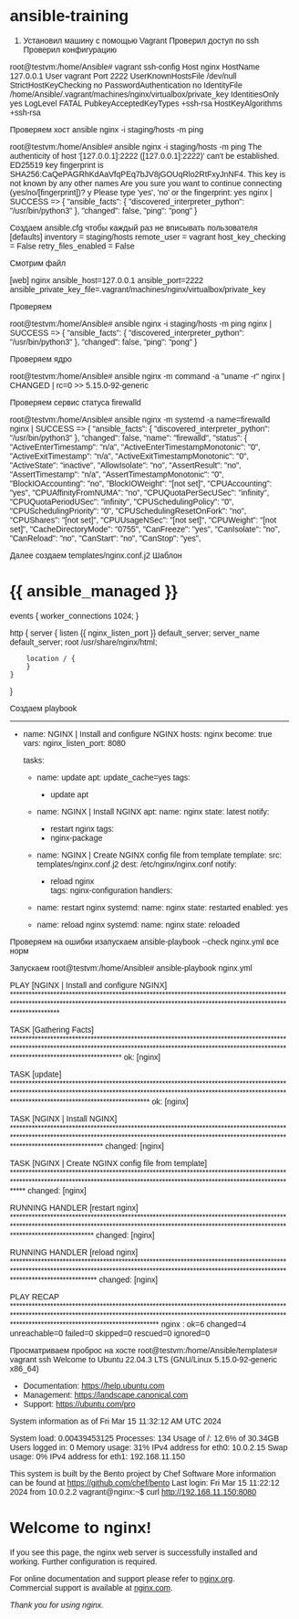 # ansible-training
1. Установил машину с помощью Vagrant
Проверил доступ по ssh 
Проверил конфигурацию

root@testvm:/home/Ansible# vagrant ssh-config
Host nginx
  HostName 127.0.0.1
  User vagrant
  Port 2222
  UserKnownHostsFile /dev/null
  StrictHostKeyChecking no
  PasswordAuthentication no
  IdentityFile /home/Ansible/.vagrant/machines/nginx/virtualbox/private_key
  IdentitiesOnly yes
  LogLevel FATAL
  PubkeyAcceptedKeyTypes +ssh-rsa
  HostKeyAlgorithms +ssh-rsa

Проверяем хост 
ansible nginx -i staging/hosts -m ping

root@testvm:/home/Ansible# ansible nginx -i staging/hosts -m ping
The authenticity of host '[127.0.0.1]:2222 ([127.0.0.1]:2222)' can't be established.
ED25519 key fingerprint is SHA256:CaQePAGRhKdAaVfqPEq7bJV8jGOUqRlo2RtFxyJnNF4.
This key is not known by any other names
Are you sure you want to continue connecting (yes/no/[fingerprint])? y
Please type 'yes', 'no' or the fingerprint: yes
nginx | SUCCESS => {
    "ansible_facts": {
        "discovered_interpreter_python": "/usr/bin/python3"
    },
    "changed": false,
    "ping": "pong"
}

Создаем ansible.cfg чтобы каждый раз не вписывать пользователя
[defaults]
inventory = staging/hosts
remote_user = vagrant
host_key_checking = False
retry_files_enabled = False

Смотрим файл

[web]
nginx ansible_host=127.0.0.1 ansible_port=2222 ansible_private_key_file=.vagrant/machines/nginx/virtualbox/private_key

Проверяем

root@testvm:/home/Ansible# ansible nginx -i staging/hosts -m ping
nginx | SUCCESS => {
    "ansible_facts": {
        "discovered_interpreter_python": "/usr/bin/python3"
    },
    "changed": false,
    "ping": "pong"
}

Проверяем ядро

root@testvm:/home/Ansible# ansible nginx -m command -a "uname -r"
nginx | CHANGED | rc=0 >>
5.15.0-92-generic

Проверяем сервис статуса firewalld

root@testvm:/home/Ansible# ansible nginx -m systemd -a name=firewalld
nginx | SUCCESS => {
    "ansible_facts": {
        "discovered_interpreter_python": "/usr/bin/python3"
    },
    "changed": false,
    "name": "firewalld",
    "status": {
        "ActiveEnterTimestamp": "n/a",
        "ActiveEnterTimestampMonotonic": "0",
        "ActiveExitTimestamp": "n/a",
        "ActiveExitTimestampMonotonic": "0",
        "ActiveState": "inactive",
        "AllowIsolate": "no",
        "AssertResult": "no",
        "AssertTimestamp": "n/a",
        "AssertTimestampMonotonic": "0",
        "BlockIOAccounting": "no",
        "BlockIOWeight": "[not set]",
        "CPUAccounting": "yes",
        "CPUAffinityFromNUMA": "no",
        "CPUQuotaPerSecUSec": "infinity",
        "CPUQuotaPeriodUSec": "infinity",
        "CPUSchedulingPolicy": "0",
        "CPUSchedulingPriority": "0",
        "CPUSchedulingResetOnFork": "no",
        "CPUShares": "[not set]",
        "CPUUsageNSec": "[not set]",
        "CPUWeight": "[not set]",
        "CacheDirectoryMode": "0755",
        "CanFreeze": "yes",
        "CanIsolate": "no",
        "CanReload": "no",
        "CanStart": "no",
        "CanStop": "yes",

Далее создаем templates/nginx.conf.j2  Шаблон

# {{ ansible_managed }}
events {
    worker_connections 1024;
}

http {
    server {
        listen       {{ nginx_listen_port }} default_server;
        server_name  default_server;
        root         /usr/share/nginx/html;

        location / {
        }
    }
}

Создаем playbook

---
- name: NGINX | Install and configure NGINX
  hosts: nginx
  become: true
  vars:
    nginx_listen_port: 8080
  
  tasks:
    - name: update
      apt:
        update_cache=yes
      tags: 
        - update apt
          
    - name: NGINX | Install NGINX
      apt:
        name: nginx
        state: latest
      notify:
      - restart nginx
      tags:
      - nginx-package
    - name: NGINX | Create NGINX config file from template
      template:
        src: templates/nginx.conf.j2
        dest: /etc/nginx/nginx.conf
      notify:
        - reload nginx      
      tags: nginx-configuration
  handlers:
    - name: restart nginx
      systemd:
        name: nginx
        state: restarted
        enabled: yes
    - name: reload nginx
      systemd:
        name: nginx
        state: reloaded

Проверяем на ошибки изапускаем
ansible-playbook --check nginx.yml
все норм

Запускаем
root@testvm:/home/Ansible# ansible-playbook nginx.yml

PLAY [NGINX | Install and configure NGINX] **************************************************************************************************************************************************************************************************

TASK [Gathering Facts] **********************************************************************************************************************************************************************************************************************
ok: [nginx]

TASK [update] *******************************************************************************************************************************************************************************************************************************
ok: [nginx]

TASK [NGINX | Install NGINX] ****************************************************************************************************************************************************************************************************************
changed: [nginx]

TASK [NGINX | Create NGINX config file from template] ***************************************************************************************************************************************************************************************
changed: [nginx]

RUNNING HANDLER [restart nginx] *************************************************************************************************************************************************************************************************************
changed: [nginx]

RUNNING HANDLER [reload nginx] **************************************************************************************************************************************************************************************************************
changed: [nginx]

PLAY RECAP **********************************************************************************************************************************************************************************************************************************
nginx                      : ok=6    changed=4    unreachable=0    failed=0    skipped=0    rescued=0    ignored=0

Просматриваем проброс на хосте
root@testvm:/home/Ansible/templates# vagrant ssh
Welcome to Ubuntu 22.04.3 LTS (GNU/Linux 5.15.0-92-generic x86_64)

 * Documentation:  https://help.ubuntu.com
 * Management:     https://landscape.canonical.com
 * Support:        https://ubuntu.com/pro

  System information as of Fri Mar 15 11:32:12 AM UTC 2024

  System load:  0.00439453125      Processes:             134
  Usage of /:   12.6% of 30.34GB   Users logged in:       0
  Memory usage: 31%                IPv4 address for eth0: 10.0.2.15
  Swap usage:   0%                 IPv4 address for eth1: 192.168.11.150


This system is built by the Bento project by Chef Software
More information can be found at https://github.com/chef/bento
Last login: Fri Mar 15 11:22:12 2024 from 10.0.2.2
vagrant@nginx:~$ curl http://192.168.11.150:8080
<!DOCTYPE html>
<html>
<head>
<title>Welcome to nginx!</title>
<style>
    body {
        width: 35em;
        margin: 0 auto;
        font-family: Tahoma, Verdana, Arial, sans-serif;
    }
</style>
</head>
<body>
<h1>Welcome to nginx!</h1>
<p>If you see this page, the nginx web server is successfully installed and
working. Further configuration is required.</p>

<p>For online documentation and support please refer to
<a href="http://nginx.org/">nginx.org</a>.<br/>
Commercial support is available at
<a href="http://nginx.com/">nginx.com</a>.</p>

<p><em>Thank you for using nginx.</em></p>
</body>
</html>









